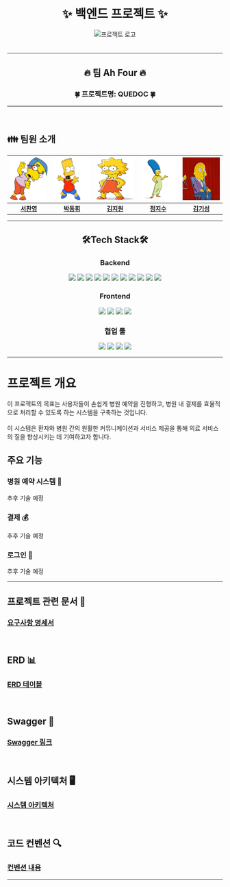 <h1 align="center">✨ 백엔드 프로젝트 ✨</h1>

<div align="center">
  <img src="https://github.com/beyond-sw-camp/be12-2nd-ah_four-quedoc/raw/main/src/assets/logo/icon.png" alt="프로젝트 로고" width="120" style="margin-bottom: 20px;">
</div>

---

<h2 align="center">🔥 팀 Ah Four 🔥</h2>

<h3 align="center">🍀 프로젝트명: <strong>QUEDOC</strong> 🍀</h3>

---

<br>

## 👪 팀원 소개

<div align="center">

|   <img src="https://github.com/beyond-sw-camp/be12-2nd-ah_four-quedoc/raw/main/src/assets/profile/chan.webp" width="100" height="100"/>   |   <img src="https://github.com/beyond-sw-camp/be12-2nd-ah_four-quedoc/raw/main/src/assets/profile/bart.gif" width="100" height="100"/>   | <img src="https://github.com/beyond-sw-camp/be12-2nd-ah_four-quedoc/raw/main/src/assets/profile/risa.png" width="100" height="100"/>  |  <img src="https://github.com/beyond-sw-camp/be12-2nd-ah_four-quedoc/raw/main/src/assets/profile/merge.png" width="100" height="100"/>  |    <img src="https://github.com/beyond-sw-camp/be12-2nd-ah_four-quedoc/raw/main/src/assets/profile/ki.png" width="100" height="100"/>    | 
| :--------------------------------------------------------: | :--------------------------------------------------------: | :--------------------------------------------------------: | :------------------------------------------------------: | :----------------------------------------------------------: | 
|  [**서찬영**](https://github.com/chan0o0seo) |  [**박동휘**](https://github.com/parkdonghwi-git) |  [**김지원**](https://github.com/J0a0J) |  [**정지수**](https://github.com/s00ya) |  [**김기성**](https://github.com/saway126) | 

</div>

---

<h2 align="center">🛠️Tech Stack🛠️</h2>

<h3 align="center">Backend</h3>

<div align="center">
  <img src="https://img.shields.io/badge/Java-007396?style=for-the-badge&logo=openjdk&logoColor=white"/>
  <img src="https://img.shields.io/badge/Spring%20Boot-6DB33F?style=for-the-badge&logo=springboot&logoColor=white"/>
  <img src="https://img.shields.io/badge/Spring%20Security-6DB33F?style=for-the-badge&logo=springsecurity&logoColor=white"/>
  <img src="https://img.shields.io/badge/JPA-6DB33F?style=for-the-badge&logo=spring&logoColor=white"/>
  <img src="https://img.shields.io/badge/MySQL-4479A1?style=for-the-badge&logo=mysql&logoColor=white"/>
  <img src="https://img.shields.io/badge/Postman-FF6C37?style=for-the-badge&logo=postman&logoColor=white"/>
  <img src="https://img.shields.io/badge/Swagger-85EA2D?style=for-the-badge&logo=swagger&logoColor=white"/>
  <img src="https://img.shields.io/badge/Gradle-02303A?style=for-the-badge&logo=gradle&logoColor=white"/>
  <img src="https://img.shields.io/badge/AWS EC2-232F3E?style=for-the-badge&logo=amazonec2&logoColor=white"/>
  <img src="https://img.shields.io/badge/JWT-000000?style=for-the-badge&logo=jsonwebtokens&logoColor=white"/>
  <img src="https://img.shields.io/badge/Lombok-CA4245?style=for-the-badge&logo=lombok&logoColor=white"/>
</div>


<h3 align="center">Frontend</h3>
<div align="center">
  <img src="https://img.shields.io/badge/HTML-E34F26?style=for-the-badge&logo=html5&logoColor=white"/>
  <img src="https://img.shields.io/badge/CSS-1572B6?style=for-the-badge&logo=css3&logoColor=white"/>
  <img src="https://img.shields.io/badge/Vue.js-4FC08D?style=for-the-badge&logo=vuedotjs&logoColor=white"/>
  <img src="https://img.shields.io/badge/Pinia-FFD859?style=for-the-badge&logo=pinia&logoColor=white"/>
</div>



<h3 align="center">협업 툴</h3>
<div align="center">
  <img src="https://img.shields.io/badge/GitHub-181717?style=for-the-badge&logo=github&logoColor=white"/>
  <img src="https://img.shields.io/badge/IntelliJ%20IDEA-000000?style=for-the-badge&logo=intellijidea&logoColor=white"/>
  <img src="https://img.shields.io/badge/VS%20Code-007ACC?style=for-the-badge&logo=visualstudiocode&logoColor=white"/>
  <img src="https://img.shields.io/badge/Google%20Docs-4285F4?style=for-the-badge&logo=googledocs&logoColor=white"/>
</div>

---

<h1>프로젝트 개요</h1>
<p>이 프로젝트의 목표는 사용자들이 손쉽게 병원 예약을 진행하고, 병원 내 결제를 효율적으로 처리할 수 있도록 하는 시스템을 구축하는 것입니다.<br><br> 
  이 시스템은 환자와 병원 간의 원활한 커뮤니케이션과 서비스 제공을 통해 의료 서비스의 질을 향상시키는 데 기여하고자 합니다.</p>

<h2>주요 기능</h2>
<h3>병원 예약 시스템 📅</h3>
<p>추후 기술 예정</p>
<h3>결제 💰</h3>
<p>추후 기술 예정</p>
<h3>로그인 🔐</h3>
<p>추후 기술 예정</p>

---

<h2>프로젝트 관련 문서 📑</h2>
<h3><a href="https://docs.google.com/spreadsheets/d/1x-hlYdYcrdf4xKSMesXhxJlb9vGeqBC7GFpo4s2X_9w/edit?usp=sharing" target="_blank">요구사항 명세서</a></h3>
<br>
<h2>ERD 📊</h2>
<h3><a href="https://github.com/beyond-sw-camp/be12-3rd-ah_four-quedoc/blob/main/assets/erd.png" target="_blank">ERD 테이블</a></h3>

<br>
<h2>Swagger 📜</h2>
<h3><a href="http://www.cheeeze.kro.kr/" target="_blank">Swagger 링크</a></h3>

<br>
<h2>시스템 아키텍처 🖥️</h2>
<h3><a href="https://github.com/beyond-sw-camp/be12-3rd-ah_four-quedoc/wiki/1.-%EC%8B%9C%EC%8A%A4%ED%85%9C-%EC%95%84%ED%82%A4%ED%85%8D%EC%B2%98" target="_blank">시스템 아키텍처</a></h3>


<br>
<h2>코드 컨벤션 🔍</h2>
<h3><a href="https://github.com/beyond-sw-camp/be12-3rd-ah_four-quedoc/wiki/3.-%EC%BD%94%EB%93%9C-%EC%BB%A8%EB%B2%A4%EC%85%98" target="_blank">컨벤션 내용</a></h3>


---



